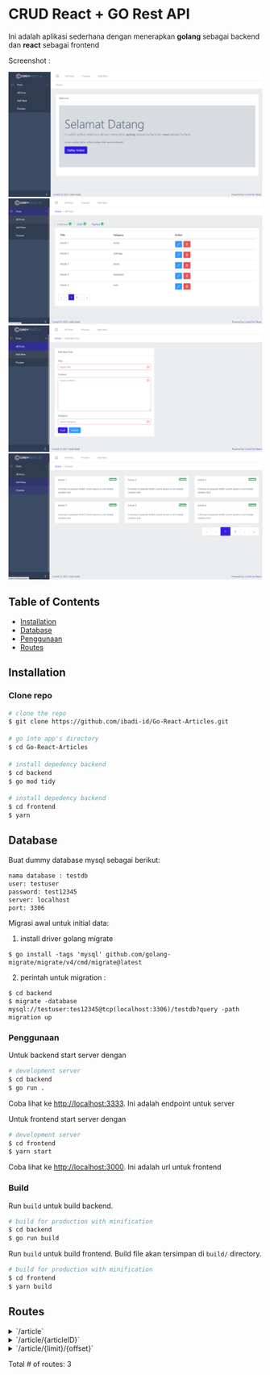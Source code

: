 
# CRUD React + GO Rest API

Ini adalah aplikasi sederhana dengan menerapkan <strong>golang</strong> sebagai backend dan <strong>react</strong> sebagai frontend</p>

Screenshot :

![Alt text](./screenshot/home.png?raw=true "home")
![Alt text](./screenshot/allposts.png?raw=true "allposts")
![Alt text](./screenshot/addpost.png?raw=true "addpost")
![Alt text](./screenshot/preview.png?raw=true "preview")

## Table of Contents

* [Installation](#installation)
* [Database](#database)
* [Penggunaan](#penggunaan)
* [Routes](#routes)


## Installation

### Clone repo

``` bash
# clone the repo
$ git clone https://github.com/ibadi-id/Go-React-Articles.git

# go into app's directory
$ cd Go-React-Articles

# install depedency backend
$ cd backend
$ go mod tidy

# install depedency backend
$ cd frontend
$ yarn

```

## Database

Buat dummy database mysql sebagai berikut:

```
nama database : testdb
user: testuser
password: test12345
server: localhost
port: 3306

```

Migrasi awal untuk initial data:

1. install driver golang migrate
```
$ go install -tags 'mysql' github.com/golang-migrate/migrate/v4/cmd/migrate@latest
```

2. perintah untuk migration :
```
$ cd backend
$ migrate -database mysql://testuser:tes12345@tcp(localhost:3306)/testdb?query -path migration up
```


### Penggunaan

Untuk backend start server dengan
``` bash
# development server
$ cd backend
$ go run .
```

Coba lihat ke [http://localhost:3333](http://localhost:3333). Ini adalah endpoint untuk server

Untuk frontend start server dengan
``` bash
# development server
$ cd frontend
$ yarn start
```

Coba lihat ke [http://localhost:3000](http://localhost:3000). Ini adalah url untuk frontend

### Build

Run `build` untuk build backend.

```bash
# build for production with minification
$ cd backend
$ go run build
```

Run `build` untuk build frontend. Build file akan tersimpan di `build/` directory.

```bash
# build for production with minification
$ cd frontend
$ yarn build
```

## Routes

<details>
<summary>`/article`</summary>

- [(*Cors).Handler-fm]()
- [RequestID]()
- [Logger]()
- [Recoverer]()
- [URLFormat]()
- [SetContentType.func1]()
- **/article**
	- **/**
		- _GET_
			- [ListArticles]()
		- _POST_
			- [CreateArticle]()

</details>
<details>
<summary>`/article/{articleID}`</summary>

- [(*Cors).Handler-fm]()
- [RequestID]()
- [Logger]()
- [Recoverer]()
- [URLFormat]()
- [SetContentType.func1]()
- **/article**
	- **/{articleID}**
		- [ArticleCtx]()
		- **/**
			- _DELETE_
				- [DeleteArticle]()
			- _GET_
				- [GetArticle]()
			- _PUT_
				- [UpdateArticle]()

</details>
<details>
<summary>`/article/{limit}/{offset}`</summary>

- [(*Cors).Handler-fm]()
- [RequestID]()
- [Logger]()
- [Recoverer]()
- [URLFormat]()
- [SetContentType.func1]()
- **/article**
	- **/{limit}/{offset}**
		- _GET_
			- [ListArticlesWithPage]()

</details>

Total # of routes: 3